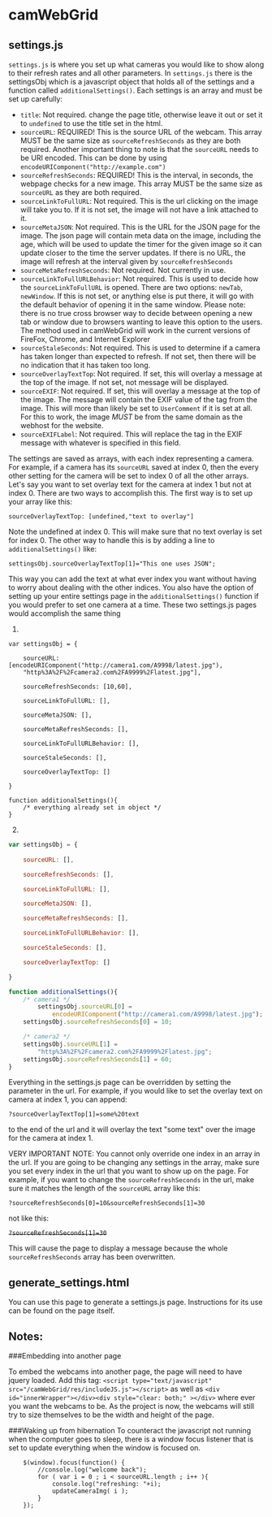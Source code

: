 # camWebGrid

settings.js
---
`settings.js` is where you set up what cameras you would like to show along to their refresh rates and all other parameters. In `settings.js` there is the settingsObj which is a javascript object that holds all of the settings and a function called `additionalSettings()`. Each settings is an array and must be set up carefully:
 * `title`: Not required. change the page title, otherwise leave it out or set it to `undefined` to use the title set in the html.	
 * `sourceURL`: REQUIRED! This is the source URL of the webcam. This array MUST be the same size as `sourceRefreshSeconds` as they are both required. Another important thing to note is that the `sourceURL` needs to be URI encoded. This can be done by using `encodeURIComponent("http://example.com")`
 * `sourceRefreshSeconds`: REQUIRED! This is the interval, in seconds, the webpage checks for a new image. This array MUST be the same size as `sourceURL` as they are both required.
 * `sourceLinkToFullURL`: Not required. This is the url clicking on the image will take you to. If it is not set, the image will not have a link attached to it.
 * `sourceMetaJSON`: Not required. This is the URL for the JSON page for the image. The json page will contain meta data on the image, including the age, which will be used to update the timer for the given image so it can update closer to the time the server updates. If there is no URL, the image will refresh at the interval given by `sourceRefreshSeconds`
 * `sourceMetaRefreshSeconds`: Not required. Not currently in use. 
 * `sourceLinkToFullURLBehavior`: Not required. This is used to decide how the `sourceLinkToFullURL` is opened. There are two options: `newTab`, `newWindow`. If this is not set, or anything else is put there, it will go with the default behavior of opening it in the same window. Please note: there is no true cross browser way to decide between opening a new tab or window due to browsers wanting to leave this option to the users. The method used in camWebGrid will work in the current versions of FireFox, Chrome, and Internet Explorer
 * `sourceStaleSeconds`: Not required. This is used to determine if a camera has taken longer than expected to refresh. If not set, then there will be no indication that it has taken too long.
 * `sourceOverlayTextTop`: Not required. If set, this will overlay a message at the top of the image. If not set, not message will be displayed.
 * `sourceEXIF`: Not required. If set, this will overlay a message at the top of the image. The message will contain the EXIF value of the tag from the image. This will more than likely be set to `UserComment` if it is set at all. For this to work, the image _MUST_ be from the same domain as the webhost for the website.
 * `sourceEXIFLabel`: Not required. This will replace the tag in the EXIF message with whatever is specified in this field.

The settings are saved as arrays, with each index representing a camera. For example, if a camera has its `sourceURL`  saved at index 0, then the every other setting for the camera will be set to index 0 of all the other arrays. Let's say you want to set overlay text for the camera at index 1 but not at index 0. There are two ways to accomplish this. The first way is to set up your array like this:

`sourceOverlayTextTop: [undefined,"text to overlay"]`

Note the undefined at index 0. This will make sure that no text overlay is set for index 0. The other way to handle this is by adding a line to `additionalSettings()` like:

`settingsObj.sourceOverlayTextTop[1]="This one uses JSON";`

This way you can add the text at what ever index you want without having to worry about dealing with the other indices. You also have the option of setting up your entire settings page in the `additionalSettings()` function if you would prefer to set one camera at a time. These two settings.js pages would accomplish the same thing

1.
```
var settingsObj = {

	sourceURL: [encodeURIComponent("http://camera1.com/A9998/latest.jpg"),
	"http%3A%2F%2Fcamera2.com%2FA9999%2Flatest.jpg"],

	sourceRefreshSeconds: [10,60],

	sourceLinkToFullURL: [],

	sourceMetaJSON: [],

	sourceMetaRefreshSeconds: [],

	sourceLinkToFullURLBehavior: [],

	sourceStaleSeconds: [],

	sourceOverlayTextTop: []

}

function additionalSettings(){
	/* everything already set in object */
}
```

2.
```javascript
var settingsObj = {
	
	sourceURL: [],

	sourceRefreshSeconds: [],

	sourceLinkToFullURL: [],

	sourceMetaJSON: [],

	sourceMetaRefreshSeconds: [],

	sourceLinkToFullURLBehavior: [],

	sourceStaleSeconds: [],

	sourceOverlayTextTop: []

}

function additionalSettings(){
	/* camera1 */
		settingsObj.sourceURL[0] = 
			encodeURIComponent("http://camera1.com/A9998/latest.jpg");
	settingsObj.sourceRefreshSeconds[0] = 10;

	/* camera2 */
	settingsObj.sourceURL[1] = 
		"http%3A%2F%2Fcamera2.com%2FA9999%2Flatest.jpg";
	settingsObj.sourceRefreshSeconds[1] = 60;
}
```

Everything in the settings.js page can be overridden by setting the parameter in the url. For example, if you would like to set the overlay text on camera at index 1, you can append:

`?sourceOverlayTextTop[1]=some%20text`

to the end of the url and it will overlay the text "some text" over the image for the camera at index 1. 

VERY IMPORTANT NOTE: You cannot only override one index in an array in the url. If you are going to be changing any settings in the array, make sure you set every index in the url that you want to show up on the page. For example, if you want to change the `sourceRefreshSeconds` in the url, make sure it matches the length of the `sourceURL` array like this:

`?sourceRefreshSeconds[0]=10&sourceRefreshSeconds[1]=30`

not like this:

~~`?sourceRefreshSeconds[1]=30`~~

This will cause the page to display a message because the whole `sourceRefreshSeconds` array has been overwritten.


generate_settings.html
---
You can use this page to generate a settings.js page. Instructions for its use can be found on the page itself.

Notes:
---

###Embedding into another page

To embed the webcams into another page, the page will need to have jquery loaded. Add this tag: `<script type="text/javascript" src="/camWebGrid/res/includeJS.js"></script>` as well as `<div id="innerWrapper"></div><div style="clear: both;" ></div>` where ever you want the webcams to be. As the project is now, the webcams will still try to size themselves to be the width and height of the page.

###Waking up from hibernation
To counteract the javascript not running when the computer goes to sleep, there is a window focus listener that is set to update everything when the window is focused on.

```
	$(window).focus(function() {
		//console.log("welcome back");
		for ( var i = 0 ; i < sourceURL.length ; i++ ){
			console.log("refreshing: "+i);
			updateCameraImg( i );
		}
	});
```

